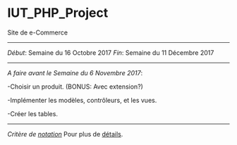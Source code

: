 # IUT_PHP_Project
Site de e-Commerce

***
*Début*: Semaine du 16 Octobre 2017
*Fin*: Semaine du 11 Décembre 2017
***

*A faire avant le Semaine du 6 Novembre 2017*:


-Choisir un produit. (BONUS: Avec extension?)

-Implémenter les modèles, contrôleurs, et les vues.

-Créer les tables.

***
*Critère de [notation](https://docs.google.com/spreadsheets/d/1CSC5-27rFoJRAlEbQCamBMf3vY6FASgEtcxIKipgwxk/)*
Pour plus de [détails](http://romainlebreton.github.io/ProgWeb-CoteServeur/projet.html).

